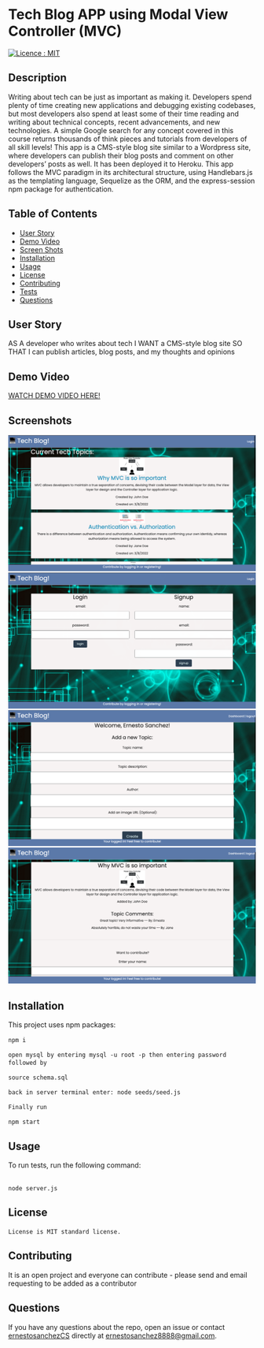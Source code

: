 # Tech Blog APP using Modal View Controller (MVC)

[![Licence : MIT](https://img.shields.io/badge/Licence-MIT-blue.svg)](https://opensource.org/licences/MIT)

## Description

Writing about tech can be just as important as making it. Developers spend plenty of time creating new applications and debugging existing codebases, but most developers also spend at least some of their time reading and writing about technical concepts, recent advancements, and new technologies. A simple Google search for any concept covered in this course returns thousands of think pieces and tutorials from developers of all skill levels!
This app is a CMS-style blog site similar to a Wordpress site, where developers can publish their blog posts and comment on other developers’ posts as well. It has been deployed it to Heroku. This app follows the MVC paradigm in its architectural structure, using Handlebars.js as the templating language, Sequelize as the ORM, and the express-session npm package for authentication.

## Table of Contents

- [User Story](#userstory)
- [Demo Video](#demovideo)
- [Screen Shots](#screenshots)
- [Installation](#installation)
- [Usage](#usage)
- [License](#license)
- [Contributing](#contributing)
- [Tests](#tests)
- [Questions](#questions)

## User Story

AS A developer who writes about tech
I WANT a CMS-style blog site
SO THAT I can publish articles, blog posts, and my thoughts and opinions

## Demo Video

[WATCH DEMO VIDEO HERE!](https://drive.google.com/file/d/1NOjgE2IRwyiSbk9x6LTywcplsb6dIEqp/view?usp=sharing)

## Screenshots

![Screen Shot](./public/img/pic1.png)
![Screen Shot](./public/img/pic2.png)
![Screen Shot](./public/img/pic3.png)
![Screen Shot](./public/img/pic4.png)

## Installation

This project uses npm packages:

```
npm i
```

```
open mysql by entering mysql -u root -p then entering password followed by
```

```
source schema.sql
```

```
back in server terminal enter: node seeds/seed.js
```

```
Finally run
```

```
npm start
```

## Usage

To run tests, run the following command:

```

node server.js

```

## License

    License is MIT standard license.

## Contributing

It is an open project and everyone can contribute - please send and email requesting to be added as a contributor

## Questions

If you have any questions about the repo, open an issue or contact [ernestosanchezCS](https://github.com/ernestosanchezCS/) directly at ernestosanchez8888@gmail.com.
